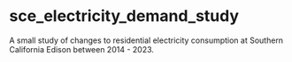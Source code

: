 # sce_electricity_demand_study
A small study of changes to residential electricity consumption at Southern California Edison between 2014 - 2023.
